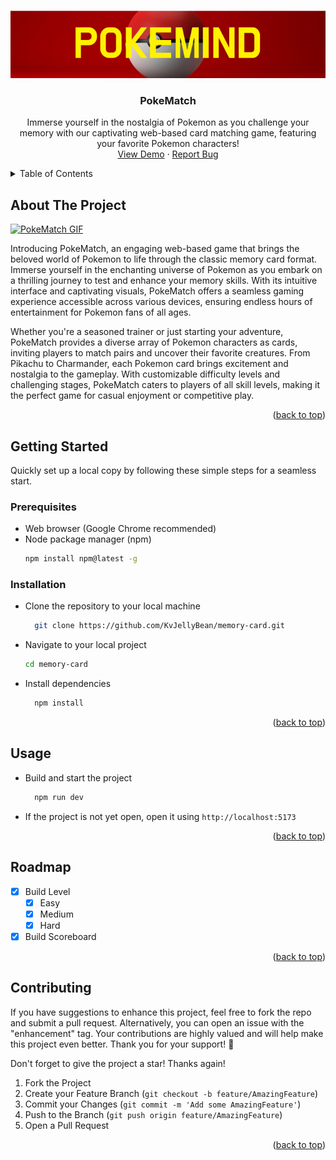 <a name="readme-top"></a>

<!-- PROJECT LOGO -->
<br />
<div align="center">
  <a href="https://github.com/KvJellyBean/memory-card">
    <img src="./public/logoBanner.png" alt="Logo Banner">
  </a>

<h3 align="center">PokeMatch</h3>

  <p align="center">
    Immerse yourself in the nostalgia of Pokemon as you challenge your memory with our captivating web-based card matching game, featuring your favorite Pokemon characters!
    <br />
    <a href="https://memory-card-kvjellybean.vercel.app/">View Demo</a>
    ·
    <a href="https://github.com/KvJellyBean/memory-card/issues">Report Bug</a>
</div>

<!-- TABLE OF CONTENTS -->
<details>
  <summary>Table of Contents</summary>
  <ul>
    <li>
      <a href="#about-the-project">About The Project</a>
    </li>
    <li>
      <a href="#getting-started">Getting Started</a>
      <ul>
        <li><a href="#prerequisites">Prerequisites</a></li>
        <li><a href="#installation">Installation</a></li>
      </ul>
    </li>
    <li><a href="#usage">Usage</a></li>
    <li><a href="#roadmap">Roadmap</a></li>
    <li><a href="#contributing">Contributing</a></li>
  </ul>
</details>

<!-- ABOUT THE PROJECT -->

## About The Project

[![PokeMatch GIF][product-gif]](https://github.com/KvJellyBean/memory-card)

Introducing PokeMatch, an engaging web-based game that brings the beloved world of Pokemon to life through the classic memory card format. Immerse yourself in the enchanting universe of Pokemon as you embark on a thrilling journey to test and enhance your memory skills. With its intuitive interface and captivating visuals, PokeMatch offers a seamless gaming experience accessible across various devices, ensuring endless hours of entertainment for Pokemon fans of all ages.

Whether you're a seasoned trainer or just starting your adventure, PokeMatch provides a diverse array of Pokemon characters as cards, inviting players to match pairs and uncover their favorite creatures. From Pikachu to Charmander, each Pokemon card brings excitement and nostalgia to the gameplay. With customizable difficulty levels and challenging stages, PokeMatch caters to players of all skill levels, making it the perfect game for casual enjoyment or competitive play.

<p align="right">(<a href="#readme-top">back to top</a>)</p>

<!-- GETTING STARTED -->

## Getting Started

Quickly set up a local copy by following these simple steps for a seamless start.

### Prerequisites

- Web browser (Google Chrome recommended)
- Node package manager (npm)
  ```sh
  npm install npm@latest -g
  ```

### Installation

- Clone the repository to your local machine
  ```sh
    git clone https://github.com/KvJellyBean/memory-card.git
  ```
- Navigate to your local project
  ```sh
  cd memory-card
  ```
- Install dependencies
  ```sh
    npm install
  ```

<p align="right">(<a href="#readme-top">back to top</a>)</p>

<!-- USAGE EXAMPLES -->

## Usage

- Build and start the project
  ```sh
    npm run dev
  ```
- If the project is not yet open, open it using `http://localhost:5173`

<p align="right">(<a href="#readme-top">back to top</a>)</p>

<!-- ROADMAP -->

## Roadmap

- [x] Build Level
  - [x] Easy
  - [x] Medium
  - [x] Hard
- [x] Build Scoreboard

<p align="right">(<a href="#readme-top">back to top</a>)</p>

<!-- CONTRIBUTING -->

## Contributing

If you have suggestions to enhance this project, feel free to fork the repo and submit a pull request. Alternatively, you can open an issue with the "enhancement" tag. Your contributions are highly valued and will help make this project even better. Thank you for your support! 🚀

Don't forget to give the project a star! Thanks again!

1. Fork the Project
2. Create your Feature Branch (`git checkout -b feature/AmazingFeature`)
3. Commit your Changes (`git commit -m 'Add some AmazingFeature'`)
4. Push to the Branch (`git push origin feature/AmazingFeature`)
5. Open a Pull Request

<p align="right">(<a href="#readme-top">back to top</a>)</p>

<!-- MARKDOWN LINKS & IMAGES -->

[product-gif]: ./public/pokematch.gif
